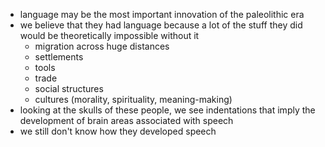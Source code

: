 - language may be the most important innovation of the paleolithic era
- we believe that they had language because a lot of the stuff they did would be theoretically impossible without it
	- migration across huge distances
	- settlements
	- tools
	- trade
	- social structures
	- cultures (morality, spirituality, meaning-making)
- looking at the skulls of these people, we see indentations that imply the development of brain areas associated with speech
- we still don't know how they developed speech
